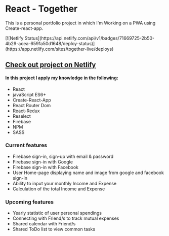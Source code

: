 <h1>React - Together </h1>

<p>This is a personal portfolio project in which I'm Working on a PWA using Create-react-app.</p>
[![Netlify Status](https://api.netlify.com/api/v1/badges/71669725-2b50-4b29-acea-6591a50d1648/deploy-status)](https://app.netlify.com/sites/together-live/deploys)
<a href="https://together-live.netlify.com/"  target="blank"><h2>Check out project on Netlify</h2></a>

<h4>In this project I apply my knowledge in the following:</h4>

<ul>
<li>React</li>
<li>javaScript ES6+</li>
<li>Create-React-App</li>
<li>React Router Dom</li>
<li>React-Redux</li>
<li>Reselect</li>
<li>Firebase</li>
<li>NPM</li>
<li>SASS</li>
</ul>

<h3>Current features</h3>

<ul>
<li>Firebase sign-in, sign-up with email & password</li>
<li>Firebase sign-in with Google</li>
<li>Firebase sign-in with Facebook</li>
<li>User Home-page displaying name and image from google and facebook sign-in </li>
<li>Ability to input your monthly Income and Expense</li>
<li>Calculation of the total Income and Expense</li>
</ul>

<h3>Upcoming features</h3>

<ul>
<li>Yearly statistic of user personal spendings</li>
<li>Connecting with Friend/s to track mutual expenses</li>
<li>Shared calendar with Friend/s </li>
<li>Shared ToDo list to view common tasks</li>
</ul>


